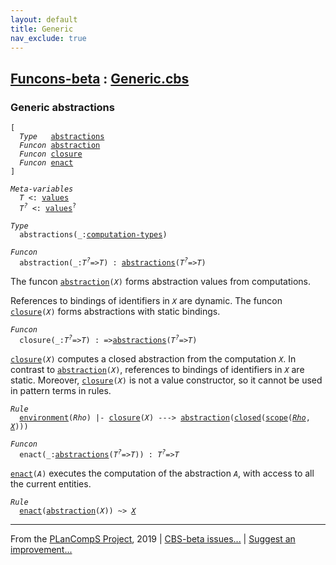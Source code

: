 ```yaml
---
layout: default
title: Generic
nav_exclude: true
---
```


[Funcons-beta] : [Generic.cbs]
-----------------------------

### Generic abstractions

<div class="highlighter-rouge"><pre class="highlight"><code>[
  <i class="keyword">Type</i>   <span class="name"><a href="#Name_abstractions">abstractions</a></span>
  <i class="keyword">Funcon</i> <span class="name"><a href="#Name_abstraction">abstraction</a></span>
  <i class="keyword">Funcon</i> <span class="name"><a href="#Name_closure">closure</a></span>
  <i class="keyword">Funcon</i> <span class="name"><a href="#Name_enact">enact</a></span>
]</code></pre></div>



<div class="highlighter-rouge"><pre class="highlight"><code><i class="keyword">Meta-variables</i>
  <span id="PartVariable_T"><i class="var">T</i></span> <: <span class="name"><a href="../../Value-Types/index.html#Name_values">values</a></span>
  <span id="PartVariable_T?"><i class="var">T<sup class="sup">?</sup></i></span> <: <span class="name"><a href="../../Value-Types/index.html#Name_values">values</a></span><sup class="sup">?</sup></code></pre></div>



<div class="highlighter-rouge"><pre class="highlight"><code><i class="keyword">Type</i>
  <span class="name"><span id="Name_abstractions">abstractions</span></span>(_:<span class="name"><a href="../../../Computations/Computation-Types/index.html#Name_computation-types">computation-types</a></span>)</code></pre></div>
<div class="highlighter-rouge"><pre class="highlight"><code><i class="keyword">Funcon</i>
  <span class="name"><span id="Name_abstraction">abstraction</span></span>(_:<span id="Variable80_T?"><i class="var">T<sup class="sup">?</sup></i></span>=><span id="Variable86_T"><i class="var">T</i></span>) : <span class="name"><a href="#Name_abstractions">abstractions</a></span>(<span id="Variable102_T?"><i class="var">T<sup class="sup">?</sup></i></span>=><span id="Variable108_T"><i class="var">T</i></span>)</code></pre></div>

  The funcon <code><span class="name"><a href="#Name_abstraction">abstraction</a></span>(<i class="var">X</i>)</code> forms abstraction values from computations.
  
  References to bindings of identifiers in <code><i class="var">X</i></code> are dynamic.
  The funcon <code><span class="name"><a href="#Name_closure">closure</a></span>(<i class="var">X</i>)</code> forms abstractions with static bindings.



<div class="highlighter-rouge"><pre class="highlight"><code><i class="keyword">Funcon</i>
  <span class="name"><span id="Name_closure">closure</span></span>(_:<span id="Variable186_T?"><i class="var">T<sup class="sup">?</sup></i></span>=><span id="Variable192_T"><i class="var">T</i></span>) : =><span class="name"><a href="#Name_abstractions">abstractions</a></span>(<span id="Variable209_T?"><i class="var">T<sup class="sup">?</sup></i></span>=><span id="Variable215_T"><i class="var">T</i></span>)</code></pre></div>

  <code><span class="name"><a href="#Name_closure">closure</a></span>(<i class="var">X</i>)</code> computes a closed abstraction from the computation <code><i class="var">X</i></code>.
  In contrast to <code><span class="name"><a href="#Name_abstraction">abstraction</a></span>(<i class="var">X</i>)</code>, references to bindings of identifiers
  in <code><i class="var">X</i></code> are static. Moreover, <code><span class="name"><a href="#Name_closure">closure</a></span>(<i class="var">X</i>)</code> is not a value constructor,
  so it cannot be used in pattern terms in rules.

<div class="highlighter-rouge"><pre class="highlight"><code><i class="keyword">Rule</i>
  <span class="ent-name"><a href="../../../Computations/Normal/Binding/index.html#Name_environment">environment</a></span>(<span id="Variable323_Rho"><i class="var">Rho</i></span>) |- <span class="name"><a href="#Name_closure">closure</a></span>(<span id="Variable340_X"><i class="var">X</i></span>) ---> <span class="name"><a href="#Name_abstraction">abstraction</a></span>(<span class="name"><a href="../../../Computations/Normal/Binding/index.html#Name_closed">closed</a></span>(<span class="name"><a href="../../../Computations/Normal/Binding/index.html#Name_scope">scope</a></span>(<a href="#Variable323_Rho"><i class="var">Rho</i></a>, <a href="#Variable340_X"><i class="var">X</i></a>)))</code></pre></div>



<div class="highlighter-rouge"><pre class="highlight"><code><i class="keyword">Funcon</i>
  <span class="name"><span id="Name_enact">enact</span></span>(_:<span class="name"><a href="#Name_abstractions">abstractions</a></span>(<span id="Variable396_T?"><i class="var">T<sup class="sup">?</sup></i></span>=><span id="Variable402_T"><i class="var">T</i></span>)) : <span id="Variable423_T?"><i class="var">T<sup class="sup">?</sup></i></span>=><span id="Variable429_T"><i class="var">T</i></span></code></pre></div>

  <code><span class="name"><a href="#Name_enact">enact</a></span>(<i class="var">A</i>)</code> executes the computation of the abstraction <code><i class="var">A</i></code>,
  with access to all the current entities.

<div class="highlighter-rouge"><pre class="highlight"><code><i class="keyword">Rule</i>
  <span class="name"><a href="#Name_enact">enact</a></span>(<span class="name"><a href="#Name_abstraction">abstraction</a></span>(<span id="Variable478_X"><i class="var">X</i></span>)) ~> <a href="#Variable478_X"><i class="var">X</i></a></code></pre></div>



____

From the [PLanCompS Project], 2019 | [CBS-beta issues...] | [Suggest an improvement...]

[Generic.cbs]: Generic.cbs 
  "CBS SOURCE FILE"
[Funcons-beta]: /CBS-beta/docs/Funcons-beta
 "FUNCONS-BETA"
[Unstable-Funcons-beta]: /CBS-beta/docs/Unstable-Funcons-beta
  "UNSTABLE-FUNCONS-BETA"
[Languages-beta]: /CBS-beta/docs/Languages-beta
  "LANGUAGES-BETA"
[Unstable-Languages-beta]: /CBS-beta/docs/Unstable-Languages-beta
  "UNSTABLE-LANGUAGES-BETA"
[CBS-beta]: /CBS-beta "CBS-BETA"
[PLanCompS Project]: http://plancomps.org
  "PROGRAMMING LANGUAGE COMPONENTS AND SPECIFICATIONS PROJECT HOME PAGE"
[CBS-beta issues...]: https://github.com/plancomps/plancomps.github.io/issues
  "CBS-BETA ISSUE REPORTS ON GITHUB"
[Suggest an improvement...]: mailto:plancomps@gmail.com?Subject=CBS-beta%20-%20comment&Body=Re%3A%20CBS-beta%20specification%20at%20Values/Abstraction/Generic/Generic.cbs%0A%0AComment/Query/Issue/Suggestion%3A%0A%0A%0ASignature%3A%0A 
  "GENERATE AN EMAIL TEMPLATE"
